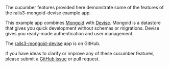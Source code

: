The cucumber features provided here demonstrate some of the features of the rails3-mongoid-devise example app.

This example app combines [Mongoid](http://mongoid.org/) with [Devise](http://github.com/plataformatec/devise). Mongoid is a datastore that gives you quick development without schemas or migrations. Devise gives you ready-made authentication and user management.

The [rails3-mongoid-devise](https://github.com/fortuity/rails3-mongoid-devise) app is on GitHub.

If you have ideas to clarify or improve any of these cucumber features, please submit a [GitHub issue](http://github.com/fortuity/rails3-mongoid-devise/issues) or pull request.